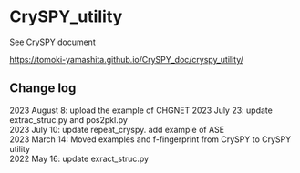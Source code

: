 # CrySPY_utility

See CrySPY document

https://tomoki-yamashita.github.io/CrySPY_doc/cryspy_utility/

## Change log
2023 August 8: upload the example of CHGNET
2023 July 23: update extrac_struc.py and pos2pkl.py  
2023 July 10: update repeat_cryspy. add example of ASE  
2023 March 14: Moved examples and f-fingerprint from CrySPY to CrySPY utility  
2022 May 16: update exract_struc.py  
